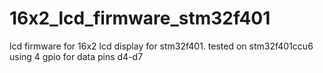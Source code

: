 # 16x2_lcd_firmware_stm32f401
lcd firmware for 16x2 lcd display for stm32f401. tested on stm32f401ccu6 using 4 gpio for data pins d4-d7
